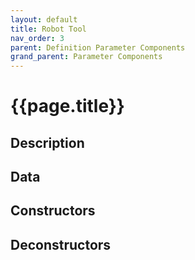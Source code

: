 ```yaml
---
layout: default
title: Robot Tool
nav_order: 3
parent: Definition Parameter Components
grand_parent: Parameter Components
---
```


# **{{page.title}}**

## **Description**


## **Data**


## **Constructors**


## **Deconstructors**

